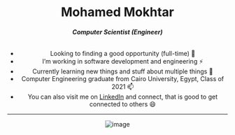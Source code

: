 <div align=center>
  

  <basic-info>
    <h1 id="name" >Mohamed Mokhtar</h1>
      <h5 id="title">Computer Scientist (Engineer) </h5>
      <div class="container">
        <h6 id="subtitle"> </h6>
      </div>
  </basic-info>

- Looking to finding a good opportunity (full-time) 🔭
- I’m working in software development and engineering ⚡
- Currently learning new things and stuff about multiple things 🌱
- Computer Engineering graduate from Cairo University, Egypt, Class of 2021 📫
- You can also visit me on [LinkedIn](https://www.linkedin.com/in/rrrokhtar/) and connect, that is good to get connected to others 😄


</div>
<div align=center>

  
  <hr/>
  
![image](https://user-images.githubusercontent.com/39674365/192858613-0dbed1ba-a4a8-4563-81d4-347d56267298.png)

  
  
<!--<img src="https://profile-counter.glitch.me/rrrokhtar/count.svg" />-->

  
</div>
<!--
👋
Here are some ideas to get you started:
- Ask me about anything right there rrrokhtar@gmail.com 💬
- Want to know more about me visit this https://rrrokhtar.github.io/ 📫

- 🔭 I’m currently working on ...
- 🌱 I’m currently learning ...
- 👯 I’m looking to collaborate on ...
- 🤔 I’m looking for help with ...
- 💬 Ask me about ...
- 📫 How to reach me: ...
- 😄 Pronouns: ...
- ⚡ Fun fact: ...

![rrrokhtar's GitHub stats](https://github-readme-stats.vercel.app/api?username=rrrokhtar&show_icons=true) 
[![Top Langs](https://github-readme-stats.vercel.app/api/top-langs/?username=rrrokhtar&hide=html&jupyter%20notebook&langs_count=8&layout=compact)](https://github.com/anuraghazra/github-readme-stats)
  
![Visitor Count](https://profile-counter.glitch.me/rrrokhtar/count.svg)

-->
